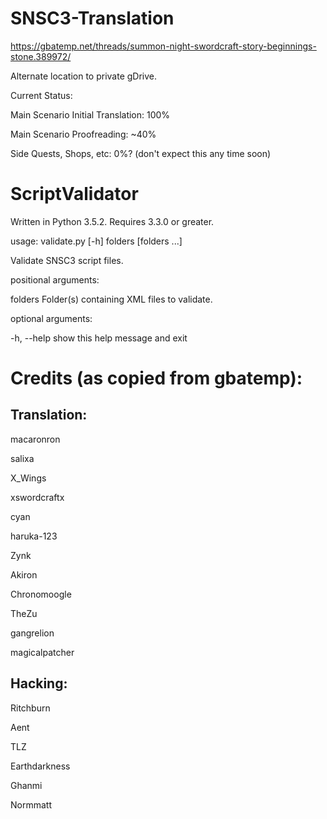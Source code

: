 # SNSC3-Translation

https://gbatemp.net/threads/summon-night-swordcraft-story-beginnings-stone.389972/

Alternate location to private gDrive.

Current Status:

Main Scenario Initial Translation: 100%

Main Scenario Proofreading: ~40%

Side Quests, Shops, etc: 0%? (don't expect this any time soon)

# ScriptValidator

Written in Python 3.5.2. Requires 3.3.0 or greater.

usage: validate.py [-h] folders [folders ...]

Validate SNSC3 script files.

positional arguments:

  folders     Folder(s) containing XML files to validate.

optional arguments:

  -h, --help  show this help message and exit


# Credits (as copied from gbatemp):

## Translation:

macaronron

salixa

X_Wings

xswordcraftx

cyan

haruka-123

Zynk

Akiron

Chronomoogle

TheZu

gangrelion

magicalpatcher

## Hacking:

Ritchburn

Aent

TLZ

Earthdarkness

Ghanmi

Normmatt
